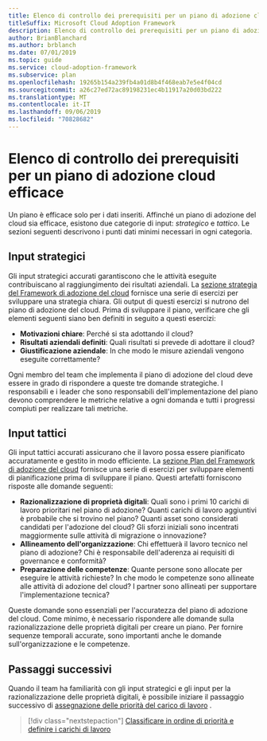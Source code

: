 ```yaml
---
title: Elenco di controllo dei prerequisiti per un piano di adozione cloud efficace
titleSuffix: Microsoft Cloud Adoption Framework
description: Elenco di controllo dei prerequisiti per un piano di adozione cloud efficace
author: BrianBlanchard
ms.author: brblanch
ms.date: 07/01/2019
ms.topic: guide
ms.service: cloud-adoption-framework
ms.subservice: plan
ms.openlocfilehash: 19265b154a239fb4a01d8b4f468eab7e5e4f04cd
ms.sourcegitcommit: a26c27ed72ac89198231ec4b11917a20d03bd222
ms.translationtype: MT
ms.contentlocale: it-IT
ms.lasthandoff: 09/06/2019
ms.locfileid: "70828682"
---
```

# <a name="prerequisites-checklist-for-an-effective-cloud-adoption-plan"></a>Elenco di controllo dei prerequisiti per un piano di adozione cloud efficace

Un piano è efficace solo per i dati inseriti. Affinché un piano di adozione del cloud sia efficace, esistono due categorie di input: *strategico* e *tattico*. Le sezioni seguenti descrivono i punti dati minimi necessari in ogni categoria.

## <a name="strategic-inputs"></a>Input strategici

Gli input strategici accurati garantiscono che le attività eseguite contribuiscano al raggiungimento dei risultati aziendali. La [sezione strategia del Framework di adozione del cloud](../business-strategy/index.md) fornisce una serie di esercizi per sviluppare una strategia chiara. Gli output di questi esercizi si nutrono del piano di adozione del cloud. Prima di sviluppare il piano, verificare che gli elementi seguenti siano ben definiti in seguito a questi esercizi:

- **Motivazioni chiare**: Perché si sta adottando il cloud?
- **Risultati aziendali definiti**: Quali risultati si prevede di adottare il cloud?
- **Giustificazione aziendale**: In che modo le misure aziendali vengono eseguite correttamente?

Ogni membro del team che implementa il piano di adozione del cloud deve essere in grado di rispondere a queste tre domande strategiche. I responsabili e i leader che sono responsabili dell'implementazione del piano devono comprendere le metriche relative a ogni domanda e tutti i progressi compiuti per realizzare tali metriche.

## <a name="tactical-inputs"></a>Input tattici

Gli input tattici accurati assicurano che il lavoro possa essere pianificato accuratamente e gestito in modo efficiente. La [sezione Plan del Framework di adozione del cloud](./index.md) fornisce una serie di esercizi per sviluppare elementi di pianificazione prima di sviluppare il piano. Questi artefatti forniscono risposte alle domande seguenti:

- **Razionalizzazione di proprietà digitali**: Quali sono i primi 10 carichi di lavoro prioritari nel piano di adozione? Quanti carichi di lavoro aggiuntivi è probabile che si trovino nel piano? Quanti asset sono considerati candidati per l'adozione del cloud? Gli sforzi iniziali sono incentrati maggiormente sulle attività di migrazione o innovazione?
- **Allineamento dell'organizzazione**: Chi effettuerà il lavoro tecnico nel piano di adozione? Chi è responsabile dell'aderenza ai requisiti di governance e conformità?
- **Preparazione delle competenze**: Quante persone sono allocate per eseguire le attività richieste? In che modo le competenze sono allineate alle attività di adozione del cloud? I partner sono allineati per supportare l'implementazione tecnica?

Queste domande sono essenziali per l'accuratezza del piano di adozione del cloud. Come minimo, è necessario rispondere alle domande sulla razionalizzazione delle proprietà digitali per creare un piano. Per fornire sequenze temporali accurate, sono importanti anche le domande sull'organizzazione e le competenze.

## <a name="next-steps"></a>Passaggi successivi

Quando il team ha familiarità con gli input strategici e gli input per la razionalizzazione delle proprietà digitali, è possibile iniziare il passaggio successivo di [assegnazione delle priorità del carico di lavoro](./workloads.md) .

> [!div class="nextstepaction"]
> [Classificare in ordine di priorità e definire i carichi di lavoro](./workloads.md)

